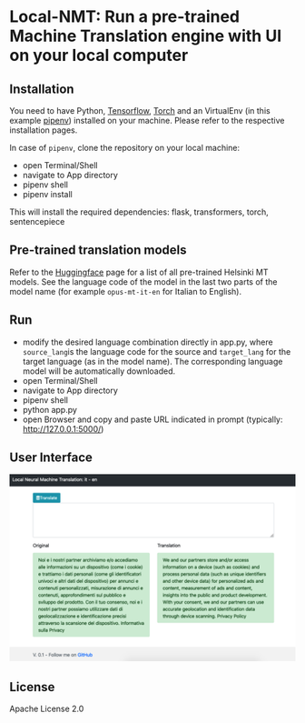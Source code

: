 # Local-NMT: Run a pre-trained Machine Translation engine with UI on your local computer

## Installation

You need to have Python, [Tensorflow](https://www.tensorflow.org/install), [Torch](https://pytorch.org/get-started/locally/) and an VirtualEnv (in this example [pipenv](https://pypi.org/project/pipenv/)) installed on your machine. Please refer to the respective installation pages.

In case of `pipenv`, clone the repository on your local machine:

- open Terminal/Shell
- navigate to App directory
- pipenv shell
- pipenv install

This will install the required dependencies: flask, transformers, torch, sentencepiece

## Pre-trained translation models
Refer to the [Huggingface](https://huggingface.co/Helsinki-NLP) page for a list of all pre-trained Helsinki MT models. See the language code of the model in the last two parts of the model name (for example `opus-mt-it-en` for Italian to English).

## Run
- modify the desired language combination directly in app.py, where `source_lang`is the language code for the source and `target_lang` for the target language (as in the model name). The corresponding language model will be automatically downloaded.
- open Terminal/Shell
- navigate to App directory
- pipenv shell
- python app.py
- open Browser and copy and paste URL indicated in prompt (typically: http://127.0.0.1:5000/)

## User Interface

![alt text](screen.png?raw=true "User Interface")

## License
Apache License 2.0
 
